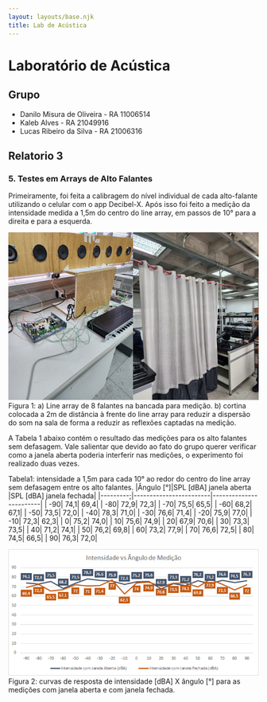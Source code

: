 ```yaml
---
layout: layouts/base.njk
title: Lab de Acústica
---
```


# Laboratório de Acústica

## Grupo

- Danilo Misura de Oliveira - RA 11006514
- Kaleb Alves - RA 21049916
- Lucas Ribeiro da Silva - RA 21006316

## Relatorio 3

### 5. Testes em Arrays de Alto Falantes

Primeiramente, foi feita a calibragem do nível individual de cada alto-falante utilizando o celular com o app Decibel-X. Após isso foi feito a medição da intensidade medida a 1,5m do centro do line array, em passos de 10° para a direita e para a esquerda.

![Figura 1](./fotos/lab3/fig1.png)
Figura 1: a) Line array de 8 falantes na bancada para medição. b) cortina colocada a 2m de distância à frente do line array para reduzir a dispersão do som na sala de forma a reduzir as reflexões captadas na medição.

A Tabela 1 abaixo contém o resultado das medições para os alto falantes sem defasagem. Vale salientar que devido ao fato do grupo querer verificar como a janela aberta poderia interferir nas medições, o experimento foi realizado duas vezes.

Tabela1: intensidade a 1,5m para cada 10° ao redor do centro do line array sem defasagem entre os alto falantes.
|Ângulo [°]|SPL [dBA] janela aberta |SPL [dBA] janela fechada|
|---------;|------------------------|------------------------|
|       -90|                    74,1|                    69,4|
|       -80|                    72,9|                    72,3|
|       -70|                    75,5|                    65,5|
|       -60|                    68,2|                    67,1|
|       -50|                    73,5|                    72,0|
|       -40|                    78,3|                    71,0|
|       -30|                    76,6|                    71,4|
|       -20|                    75,9|                    77,0|
|       -10|                    72,3|                    62,3|
|         0|                    75,2|                    74,0|
|        10|                    75,6|                    74,9|
|        20|                    67,9|                    70,6|
|        30|                    73,3|                    73,5|
|        40|                    71,2|                    74,1|
|        50|                    76,2|                    69,8|
|        60|                    73,2|                    77,9|
|        70|                    76,6|                    72,5|
|        80|                    74,5|                    66,5|
|        90|                    76,3|                    72,0|

![Figura 2](./fotos/lab3/fig2.png)
Figura 2: curvas de resposta de intensidade [dBA] X ângulo [°] para as medições com janela aberta e com janela fechada.

